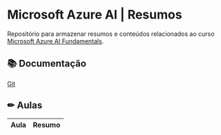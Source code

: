 # Microsoft Azure AI | Resumos

Repositório para armazenar resumos e conteúdos relacionados ao curso [Microsoft Azure AI Fundamentals](https://web.dio.me/track/a088cda7-a37f-451a-b392-46fa7e6ddc55).

## 📚 Documentação

[Git](https://git-scm.com/docs)

## ✏ Aulas

| Aula | Resumo |
| - | - |
